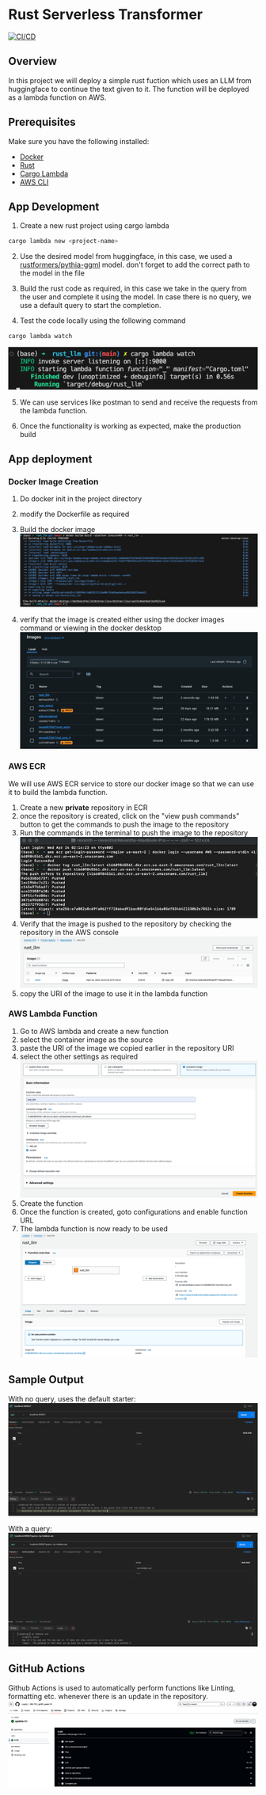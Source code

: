 # Rust Serverless Transformer
[![CI/CD](https://github.com/nogibjj/IDS-721_rg361_week-10/actions/workflows/cicd.yml/badge.svg)](https://github.com/nogibjj/IDS-721_rg361_week-10/actions/workflows/cicd.yml)

## Overview

In this project we will deploy a simple rust fuction which uses an LLM from huggingface to continue the text given to it. The function will be deployed as a lambda function on AWS.

## Prerequisites
Make sure you have the following installed:
- [Docker](https://docs.docker.com/get-docker/)
- [Rust](https://www.rust-lang.org/tools/install)
- [Cargo Lambda](https://www.cargo-lambda.info/guide/installation.html)
- [AWS CLI](https://docs.aws.amazon.com/cli/latest/userguide/cli-chap-install.html)

## App Development

1. Create a new rust project using cargo lambda
```bash
cargo lambda new <project-name>
```

2. Use the desired model from huggingface, in this case, we used a [rustformers/pythia-ggml](https://huggingface.co/rustformers/pythia-ggml) model.
don't forget to add the correct path to the model in the file

3. Build the rust code as required, in this case we take in the query from the user and complete it using the model. In case there is no query, we use a default query to start the completion.

4. Test the code locally using the following command
```bash
cargo lambda watch
```
![local test](/resources/local_start.png)

5. We can use services like postman to send and receive the requests from the lambda function.  

6. Once the functionality is working as expected, make the production build


## App deployment

### Docker Image Creation
1. Do docker init in the project directory
2. modify the Dockerfile as required
3. Build the docker image  
![docker build](/resources/docker_build.png)

4. verify that the image is created either using the docker images command or viewing in the docker desktop
![docker image](/resources/docker_image.png)

### AWS ECR

We will use AWS ECR service to store our docker image so that we can use it to build the lambda function.
1. Create a new **private** repository in ECR
2. once the repository is created, click on the "view push commands" button to get the commands to push the image to the repository
3. Run the commands in the terminal to push the image to the repository
![push image](/resources/docker_push.png)
4. Verify that the image is pushed to the repository by checking the repository in the AWS console
![ECR image](/resources/ecr.png)
5. copy the URI of the image to use it in the lambda function

### AWS Lambda Function

1. Go to AWS lambda and create a new function
2. select the container image as the source
3. paste the URI of the image we copied earlier in the repository URI
4. select the other settings as required
![lambda settings](/resources/lambda_setup.png)
5. Create the function
6. Once the function is created, goto configurations and enable function URL
7. The lambda function is now ready to be used
![lambda function](/resources/lambda_func.png)


## Sample Output

With no query, uses the default starter:  
![no query](/resources/local_auto.png)

With a query:
![with query](/resources/local_custom.png)

## GitHub Actions
Github Actions is used to automatically perform functions like Linting, formatting etc. whenever there is an update in the repository.
![CI/CD](/resources/cicd.png)